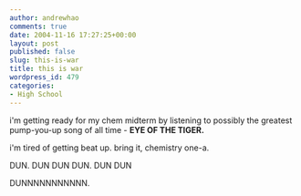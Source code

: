 ```yaml
---
author: andrewhao
comments: true
date: 2004-11-16 17:27:25+00:00
layout: post
published: false
slug: this-is-war
title: this is war
wordpress_id: 479
categories:
- High School
---
```


i'm getting ready for my chem midterm by listening to possibly the greatest pump-you-up song of all time - **EYE OF THE TIGER.**

i'm tired of getting beat up. bring it, chemistry one-a.

DUN. DUN DUN DUN. DUN DUN

DUNNNNNNNNNNN.


